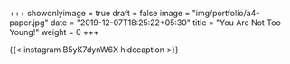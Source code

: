 +++
showonlyimage = true
draft = false
image = "img/portfolio/a4-paper.jpg"
date = "2019-12-07T18:25:22+05:30"
title = "You Are Not Too Young!"
weight = 0
+++


{{< instagram B5yK7dynW6X hidecaption >}}
